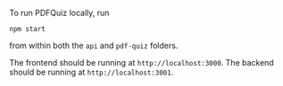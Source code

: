 To run PDFQuiz locally, run
```
npm start
```
from within both the `api` and `pdf-quiz` folders.

The frontend should be running at `http://localhost:3000`.
The backend should be running at `http://localhost:3001`.
